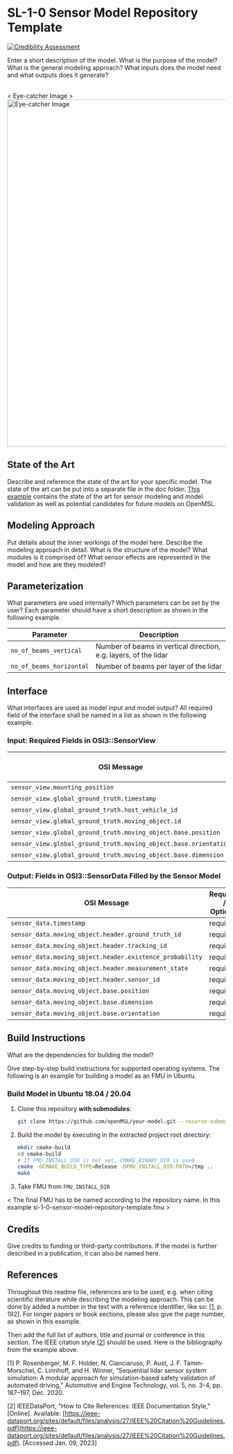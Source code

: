 # SL-1-0 Sensor Model Repository Template

[![Credibility Assessment](../../actions/workflows/credibility_assessment.yml/badge.svg)](https://github.com/openMSL/sl-1-0-sensor-model-repository-template/actions/workflows/credibility_assessment.yml)

Enter a short description of the model.
What is the purpose of the model?
What is the general modeling approach?
What inputs does the model need and what outputs does it generate?
<br><br>

< Eye-catcher Image >
<img src="doc/img/model_video.gif" alt="Eye-catcher Image" width="800" />

## State of the Art

Describe and reference the state of the art for your specific model.
The state of the art can be put into a separate file in the doc folder.
[This example](doc/sota.md) contains the state of the art for sensor modeling and model validation as well as potential candidates for future models on OpenMSL.

## Modeling Approach

Put details about the inner workings of the model here.
Describe the modeling approach in detail.
What is the structure of the model?
What modules is it comprised of?
What sensor effects are represented in the model and how are they modeled?

## Parameterization

What parameters are used internally?
Which parameters can be set by the user?
Each parameter should have a short description as shown in the following example.

| Parameter                | Description                                                      |
|--------------------------|------------------------------------------------------------------|
| `no_of_beams_vertical`   | Number of beams in vertical direction, e.g. layers, of the lidar |
| `no_of_beams_horizontal` | Number of beams per layer of the lidar                           |

## Interface

What interfaces are used as model input and model output?
All required field of the interface shall be named in a list as shown in the following example.

### Input: Required Fields in OSI3::SensorView

| OSI Message                                                      | Required / Optional |
|------------------------------------------------------------------|---------------------|
| `sensor_view.mounting_position`                                  | required            |
| `sensor_view.global_ground_truth.timestamp`                      | required            |
| `sensor_view.global_ground_truth.host_vehicle_id`                | required            |
| `sensor_view.global_ground_truth.moving_object.id`               | required            |
| `sensor_view.global_ground_truth.moving_object.base.position`    | required            |
| `sensor_view.global_ground_truth.moving_object.base.orientation` | required            |
| `sensor_view.global_ground_truth.moving_object.base.dimension`   | required            |

### Output: Fields in OSI3::SensorData Filled by the Sensor Model

| OSI Message                                              | Required / Optional |
|----------------------------------------------------------|---------------------|
| `sensor_data.timestamp`                                  | required            |
| `sensor_data.moving_object.header.ground_truth_id`       | required            |
| `sensor_data.moving_object.header.tracking_id`           | required            |
| `sensor_data.moving_object.header.existence_probability` | required            |
| `sensor_data.moving_object.header.measurement_state`     | required            |
| `sensor_data.moving_object.header.sensor_id`             | required            |
| `sensor_data.moving_object.base.position`                | required            |
| `sensor_data.moving_object.base.dimension`               | required            |
| `sensor_data.moving_object.base.orientation`             | required            |

## Build Instructions

What are the dependencies for building the model?

Give step-by-step build instructions for supported operating systems.
The following is an example for building a model as an FMU in Ubuntu.

### Build Model in Ubuntu 18.04 / 20.04

1. Clone this repository **with submodules**:

    ```bash
    git clone https://github.com/openMSL/your-model.git --recurse-submodules
    ```

2. Build the model by executing in the extracted project root directory:

    ```bash
    mkdir cmake-build
    cd cmake-build
    # If FMU_INSTALL_DIR is not set, CMAKE_BINARY_DIR is used
    cmake -DCMAKE_BUILD_TYPE=Release -DFMU_INSTALL_DIR:PATH=/tmp ..
    make
    ```

3. Take FMU from `FMU_INSTALL_DIR`

< The final FMU has to be named according to the repository name. In this example sl-1-0-sensor-model-repository-template.fmu >

## Credits

Give credits to funding or third-party contributions.
If the model is further described in a publication, it can also be named here.

## References

Throughout this readme file, references are to be used, e.g. when citing scientific literature while describing the modeling approach.
This can be done by added a number in the text with a reference identifier, like so: [[1](#Rosenberger2020)</sup>, p. 192].
For longer papers or book sections, please also give the page number, as shown in this example.

Then add the full list of authors, title and journal or conference in this section.
The IEEE citation style [[2](#IEEEStyle)</sup>] should be used.
Here is the bibliography from the example above.

<a name="Rosenberger2020">[1]</a>
P. Rosenberger, M. F. Holder, N. Cianciaruso, P. Aust, J. F. Tamm-Morschel, C. Linnhoff, and H. Winner,
“Sequential lidar sensor system simulation: A modular approach for simulation-based safety validation of automated driving,”
Automotive and Engine Technology, vol. 5, no. 3-4, pp. 187–197, Dec. 2020.

<a name="IEEEStyle">[2]</a>
IEEEDataPort,
"How to Cite References: IEEE Documentation Style,"
[Online]. Available:
[https://ieee-dataport.org/sites/default/files/analysis/27/IEEE%20Citation%20Guidelines.pdf](https://ieee-dataport.org/sites/default/files/analysis/27/IEEE%20Citation%20Guidelines.pdf).
[Accessed Jan. 09, 2023]
